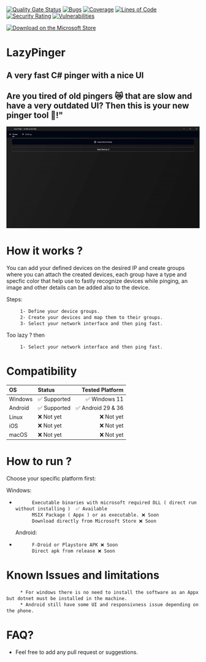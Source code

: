 [![Quality Gate Status](https://sonarcloud.io/api/project_badges/measure?project=MayoufIsmail_LazyPinger-Action&metric=alert_status&token=3d29cb911657d7dc38a501ed5017fbd81e3b2268)](https://sonarcloud.io/summary/new_code?id=MayoufIsmail_LazyPinger-Action) [![Bugs](https://sonarcloud.io/api/project_badges/measure?project=MayoufIsmail_LazyPinger-Action&metric=bugs&token=3d29cb911657d7dc38a501ed5017fbd81e3b2268)](https://sonarcloud.io/summary/new_code?id=MayoufIsmail_LazyPinger-Action) [![Coverage](https://sonarcloud.io/api/project_badges/measure?project=MayoufIsmail_LazyPinger-Action&metric=coverage&token=3d29cb911657d7dc38a501ed5017fbd81e3b2268)](https://sonarcloud.io/summary/new_code?id=MayoufIsmail_LazyPinger-Action) [![Lines of Code](https://sonarcloud.io/api/project_badges/measure?project=MayoufIsmail_LazyPinger-Action&metric=ncloc&token=3d29cb911657d7dc38a501ed5017fbd81e3b2268)](https://sonarcloud.io/summary/new_code?id=MayoufIsmail_LazyPinger-Action) [![Security Rating](https://sonarcloud.io/api/project_badges/measure?project=MayoufIsmail_LazyPinger-Action&metric=security_rating&token=3d29cb911657d7dc38a501ed5017fbd81e3b2268)](https://sonarcloud.io/summary/new_code?id=MayoufIsmail_LazyPinger-Action) [![Vulnerabilities](https://sonarcloud.io/api/project_badges/measure?project=MayoufIsmail_LazyPinger-Action&metric=vulnerabilities&token=3d29cb911657d7dc38a501ed5017fbd81e3b2268)](https://sonarcloud.io/summary/new_code?id=MayoufIsmail_LazyPinger-Action)

[![Download on the Microsoft Store](https://get.microsoft.com/images/en-us%20dark.svg)](https://apps.microsoft.com/detail/9NGW2WS93PWJ?hl=en-us&gl=US&ocid=pdpshare)

# LazyPinger
## A very fast C# pinger with a nice UI
## Are you tired of old pingers 😿 that are slow and have a very outdated UI? Then this is your new pinger tool 🤖!"

![lazy_pinger gui](lazy_pinger_main_gui.gif)

# How it works ?

You can add your defined devices on the desired IP and create groups where you can attach the created devices, each group have a type and specfic color that help use to fastly recognize devices while pinging, an image and other details can be added also to the device.

Steps:

         1- Define your device groups.
         2- Create your devices and map them to their groups.
         3- Select your network interface and then ping fast.

Too lazy ? then

         1- Select your network interface and then ping fast.


# Compatibility

| OS              	| Status    | Tested Platform        |
| :---------------- | :------------    | ---------------------: |
| Windows       	  | ✅ Supported    | ✅ Windows 11          |
| Android   	  | ✅ Supported    | ✅ Android 29 & 36     |
| Linux             | ❌ Not yet      | ❌ Not yet             |
| iOS		  | ❌ Not yet      | ❌ Not yet             |
| macOS  	  | ❌ Not yet      | ❌ Not yet             |

# How to run ?

Choose your specific platform first:

   Windows:
*           Executable binaries with microsoft required DLL ( direct run without installing )  ✅ Available
            MSIX Package ( Appx ) or as executable. ❌ Soon
            Download directly from Microsoft Store ❌ Soon
  Android:
*           F-Droid or Playstore APK ❌ Soon
            Direct apk from release ❌ Soon

# Known Issues and limitations
         * For windows there is no need to install the software as an Appx but dotnet must be installed in the machine.
         * Android still have some UI and responsivness issue depending on the phone.

# FAQ?

  * Feel free to add any pull request or suggestions.

